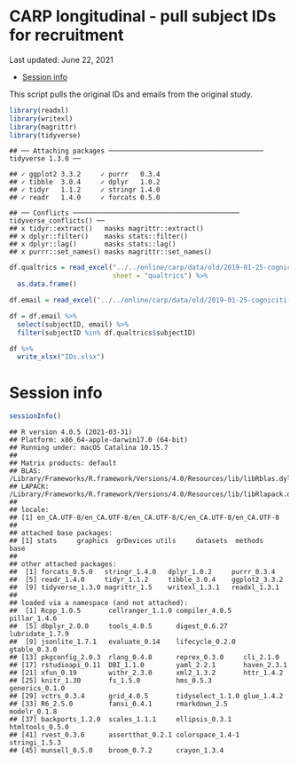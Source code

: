 CARP longitudinal - pull subject IDs for recruitment
================
Last updated: June 22, 2021

-   [Session info](#session-info)

This script pulls the original IDs and emails from the original study.

``` r
library(readxl)
library(writexl)
library(magrittr)
library(tidyverse)
```

    ## ── Attaching packages ─────────────────────────────────────── tidyverse 1.3.0 ──

    ## ✓ ggplot2 3.3.2     ✓ purrr   0.3.4
    ## ✓ tibble  3.0.4     ✓ dplyr   1.0.2
    ## ✓ tidyr   1.1.2     ✓ stringr 1.4.0
    ## ✓ readr   1.4.0     ✓ forcats 0.5.0

    ## ── Conflicts ────────────────────────────────────────── tidyverse_conflicts() ──
    ## x tidyr::extract()   masks magrittr::extract()
    ## x dplyr::filter()    masks stats::filter()
    ## x dplyr::lag()       masks stats::lag()
    ## x purrr::set_names() masks magrittr::set_names()

``` r
df.qualtrics = read_excel("../../online/carp/data/old/2019-01-25-cogniciti-forManuscript.xlsx",
                          sheet = "qualtrics") %>% 
  as.data.frame()

df.email = read_excel("../../online/carp/data/old/2019-01-25-cogniciti-subjectID.xlsx")

df = df.email %>% 
  select(subjectID, email) %>% 
  filter(subjectID %in% df.qualtrics$subjectID)
```

``` r
df %>% 
  write_xlsx("IDs.xlsx")
```

<!-- ======================================================================= -->

# Session info

``` r
sessionInfo()
```

    ## R version 4.0.5 (2021-03-31)
    ## Platform: x86_64-apple-darwin17.0 (64-bit)
    ## Running under: macOS Catalina 10.15.7
    ## 
    ## Matrix products: default
    ## BLAS:   /Library/Frameworks/R.framework/Versions/4.0/Resources/lib/libRblas.dylib
    ## LAPACK: /Library/Frameworks/R.framework/Versions/4.0/Resources/lib/libRlapack.dylib
    ## 
    ## locale:
    ## [1] en_CA.UTF-8/en_CA.UTF-8/en_CA.UTF-8/C/en_CA.UTF-8/en_CA.UTF-8
    ## 
    ## attached base packages:
    ## [1] stats     graphics  grDevices utils     datasets  methods   base     
    ## 
    ## other attached packages:
    ##  [1] forcats_0.5.0   stringr_1.4.0   dplyr_1.0.2     purrr_0.3.4    
    ##  [5] readr_1.4.0     tidyr_1.1.2     tibble_3.0.4    ggplot2_3.3.2  
    ##  [9] tidyverse_1.3.0 magrittr_1.5    writexl_1.3.1   readxl_1.3.1   
    ## 
    ## loaded via a namespace (and not attached):
    ##  [1] Rcpp_1.0.5       cellranger_1.1.0 compiler_4.0.5   pillar_1.4.6    
    ##  [5] dbplyr_2.0.0     tools_4.0.5      digest_0.6.27    lubridate_1.7.9 
    ##  [9] jsonlite_1.7.1   evaluate_0.14    lifecycle_0.2.0  gtable_0.3.0    
    ## [13] pkgconfig_2.0.3  rlang_0.4.8      reprex_0.3.0     cli_2.1.0       
    ## [17] rstudioapi_0.11  DBI_1.1.0        yaml_2.2.1       haven_2.3.1     
    ## [21] xfun_0.19        withr_2.3.0      xml2_1.3.2       httr_1.4.2      
    ## [25] knitr_1.30       fs_1.5.0         hms_0.5.3        generics_0.1.0  
    ## [29] vctrs_0.3.4      grid_4.0.5       tidyselect_1.1.0 glue_1.4.2      
    ## [33] R6_2.5.0         fansi_0.4.1      rmarkdown_2.5    modelr_0.1.8    
    ## [37] backports_1.2.0  scales_1.1.1     ellipsis_0.3.1   htmltools_0.5.0 
    ## [41] rvest_0.3.6      assertthat_0.2.1 colorspace_1.4-1 stringi_1.5.3   
    ## [45] munsell_0.5.0    broom_0.7.2      crayon_1.3.4
